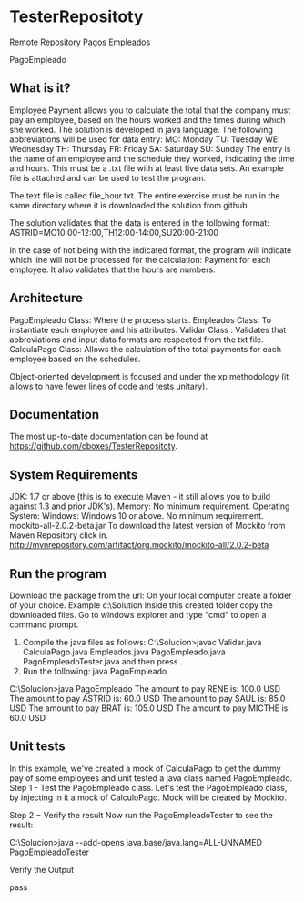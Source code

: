# TesterRepositoty
Remote Repository Pagos Empleados

PagoEmpleado

  What is it?
  -----------

  Employee Payment allows you to calculate the total that the company must pay an employee, based on the hours
  worked and the times during which she worked. The solution is developed in java language.
  The following abbreviations will be used for data entry:
  MO: Monday
  TU: Tuesday
  WE: Wednesday
  TH: Thursday
  FR: Friday
  SA: Saturday
  SU: Sunday
  The entry is the name of an employee and the schedule they worked, indicating the time and hours. This must be a
   .txt file with at least five data sets. An example file is attached and can be used to test the program.

  The text file is called file_hour.txt. The entire exercise must be run in the same directory where it is downloaded
  the solution from github.

  The solution validates that the data is entered in the following format:
  ASTRID=MO10:00-12:00,TH12:00-14:00,SU20:00-21:00

  In the case of not being with the indicated format, the program will indicate which line will not be processed for 
  the calculation:
    Payment for each employee.
    It also validates that the hours are numbers.

   Architecture
   ------------
   PagoEmpleado Class: Where the process starts.
   Empleados Class: To instantiate each employee and his attributes.
   Validar Class : Validates that abbreviations and input data formats are respected from the txt file.
   CalculaPago Class: Allows the calculation of the total payments for each employee based on the schedules.

   Object-oriented development is focused and under the xp methodology (it allows to have fewer lines of code and tests
   unitary).

  Documentation
  -------------

  The most up-to-date documentation can be found at https://github.com/cboxes/TesterRepositoty.


  System Requirements
  -------------------

  JDK:
    1.7 or above (this is to execute Maven - it still allows you to build against 1.3
    and prior JDK's).
  Memory:
    No minimum requirement.
  Operating System:
    Windows:
      Windows 10 or above.
      No minimum requirement.
  mockito-all-2.0.2-beta.jar
    To download the latest version of Mockito from Maven Repository click in.
    http://mvnrepository.com/artifact/org.mockito/mockito-all/2.0.2-beta


   Run the program
   --------------------

   Download the package from the url:
   On your local computer create a folder of your choice. Example c:\Solution
   Inside this created folder copy the downloaded files.
   Go to windows explorer and type "cmd" to open a command prompt.
   1) Compile the java files as follows:
     C:\Solucion>javac Validar.java CalculaPago.java Empleados.java PagoEmpleado.java PagoEmpleadoTester.java
     and then press <Enter>.
   2) Run the following:
      java PagoEmpleado

   C:\Solucion>java PagoEmpleado
   The amount to pay RENE is: 100.0 USD
   The amount to pay ASTRID is: 60.0 USD
   The amount to pay SAUL is: 85.0 USD
   The amount to pay BRAT is: 105.0 USD
   The amount to pay MICTHE is: 60.0 USD

   Unit tests
   -----------------
   In this example, we've created a mock of CalculaPago to get the dummy pay of some employees and unit tested a java class named PagoEmpleado.
   Step 1 - Test the PagoEmpleado class.
   Let's test the PagoEmpleado class, by injecting in it a mock of CalculoPago. Mock will be created by Mockito.
   
   Step 2 − Verify the result
   Now run the PagoEmpleadoTester to see the result:
 
   C:\Solucion>java --add-opens java.base/java.lang=ALL-UNNAMED PagoEmpleadoTester
  
   Verify the Output
   
   pass
